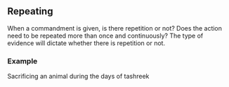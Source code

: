 ## Repeating
When a commandment is given, is there repetition or not? Does the action need to be repeated more than once and continuously? The type of evidence will dictate whether there is repetition or not.

### Example
Sacrificing an animal during the days of tashreek